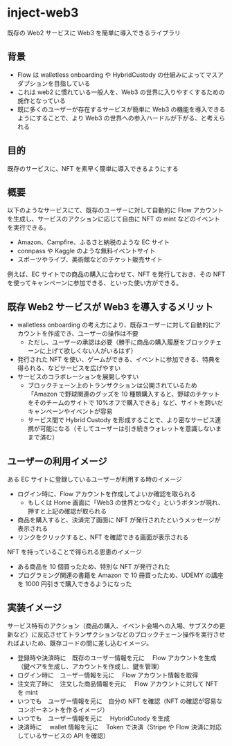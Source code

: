 # inject-web3

既存の Web2 サービスに Web3 を簡単に導入できるライブラリ

## 背景

- Flow は walletless onboarding や HybridCustody の仕組みによってマスアダプションを目指している
- これは web2 に慣れている一般人を、Web3 の世界に入りやすくするための施作となっている
- 既に多くのユーザーが存在するサービスが簡単に Web3 の機能を導入できるようにすることで、より Web3 の世界への参入ハードルが下がる、と考えられる

## 目的

既存のサービスに、NFT を素早く簡単に導入できるようにする

## 概要

以下のようなサービスにて、既存のユーザーに対して自動的に Flow アカウントを生成し、サービスのアクションに応じて自由に NFT の mint などのイベントを実行できる。

- Amazon、Campfire、ふるさと納税のような EC サイト
- connpass や Kaggle のような無料イベントサイト
- スポーツやライブ、美術館などのチケット販売サイト

例えば、EC サイトでの商品の購入に合わせて、NFT を発行しておき、その NFT を使ってキャンペーンに参加できる、といった使い方ができる。

## 既存 Web2 サービスが Web3 を導入するメリット

- walletless onboarding の考え方により、既存ユーザーに対して自動的にアカウントを作成でき、ユーザーの操作は不要
  - ただし、ユーザーの承認は必要（勝手に商品の購入履歴をブロックチェーンに上げて欲しくない人がいるはず）
- 発行された NFT を使い、ゲームができる、イベントに参加できる、特典を得られる、などサービスを広げやすい
- サービスのコラボレーションを展開しやすい
  - ブロックチェーン上のトランザクションは公開されているため「Amazon で野球関連のグッズを 10 種類購入すると、野球のチケットをそのチームのサイトで 10%オフで購入できる」など、サイトを跨いだキャンペーンやイベントが容易
  - サービス間で Hybrid Custody を形成することで、より密なサービス連携が可能になる（そしてユーザーは引き続きウォレットを意識しないままで済む）

## ユーザーの利用イメージ

ある EC サイトに登録しているユーザーが利用する時のイメージ

- ログイン時に、Flow アカウントを作成してよいか確認を取られる
  - もしくは Home 画面に「Web3 の世界とつなぐ」というボタンが現れ、押すと上記の確認が取られる
- 商品を購入すると、決済完了画面に NFT が発行されたというメッセージが表示される
- リンクをクリックすると、NFT を確認できる画面が表示される

NFT を持っていることで得られる恩恵のイメージ

- ある商品を 10 個買ったため、特別な NFT が発行された
- プログラミング関連の書籍を Amazon で 10 冊買ったため、UDEMY の講座を 1000 円引きで購入できるようになった

## 実装イメージ

サービス特有のアクション（商品の購入、イベント会場への入場、サブスクの更新など）に反応させてトランザクションなどのブロックチェーン操作を実行させればよいため、既存コードの間に差し込むイメージ。

- 登録時や決済時に　既存のユーザー情報を元に　 Flow アカウントを生成（鍵ペアを生成し、アカウントを作成し、鍵を管理）
- ログイン時に　ユーザー情報を元に　 Flow アカウント情報を取得
- 注文完了時に　注文した商品情報を元に　 Flow アカウントに対して NFT を mint
- いつでも　ユーザー情報を元に　自分の NFT を確認（NFT の確認が容易なコンポーネントを作るイメージ）
- いつでも　ユーザー情報を元に　 HybridCutody を生成
- 決済時に　 wallet 情報を元に　 Token で決済（Stripe や Flow 決済に対応しているサービスの API を確認）
